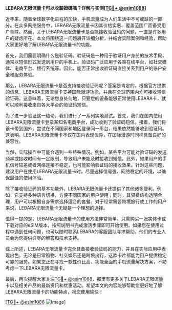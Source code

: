 **LEBARA无限流量卡可以收驗證碼嗎？详解与实测[[TG💪+ @esim1088](https://t.me/s/esim1088)]**

近年来，随着全球数字化进程的加快，手机流量成为人们生活中不可或缺的一部分。在众多网络服务中，LEBARA无限流量卡因其价格实惠、覆盖范围广而备受用户青睐。然而，关于LEBARA无限流量卡是否能接收验证码的问题，一直是许多用户的疑虑所在。本文将围绕这一问题展开详细分析，并结合实际案例和经验，帮助大家更好地了解LEBARA无限流量卡的功能。

首先，我们需要明确什么是验证码。验证码是一种用于验证用户身份的技术手段，通常以短信形式发送到用户的手机上。验证码广泛应用于各类在线平台，如社交媒体、电商平台、银行系统等。因此，能否正常接收验证码直接关系到用户的账户安全和服务体验。

那么，LEBARA无限流量卡是否支持接收验证码呢？答案是肯定的。根据官方提供的信息，LEBARA无限流量卡支持国际漫游功能，并且在全球范围内均可接收短信验证码。这意味着，无论您身处何地，只要您的设备能够正常使用LEBARA卡，就可以顺利接收来自各大平台的验证码短信。

为了进一步验证这一结论，我们进行了一系列实地测试。首先，我们在国内使用LEBARA无限流量卡登录某知名电商平台，成功收到了验证码短信。接着，我们将该卡带到国外，尝试在不同国家和地区登录同一平台，结果依然能够收到验证码。这表明，LEBARA无限流量卡不仅在国内表现优异，在国际漫游时同样具备良好的兼容性。

当然，实际操作中可能会遇到一些特殊情况。例如，某些平台可能对验证码的发送频率或接收时间有一定限制，导致用户未能及时接收到短信。此外，如果用户的手机信号较差或者网络连接不稳定，也可能影响验证码的接收效果。针对这些问题，建议用户在使用LEBARA无限流量卡时，尽量选择信号强、网络稳定的环境，以确保最佳的使用体验。

除了接收验证码的基本功能外，LEBARA无限流量卡还提供了其他诸多便利。例如，它支持多种语言切换，方便不同国家的用户使用；同时，其资费结构透明合理，用户可以根据自身需求选择适合的套餐。对于经常需要跨境旅行或工作的用户来说，LEBARA无限流量卡无疑是一个理想的选择。

值得一提的是，LEBARA无限流量卡的使用方法非常简单。只需购买一张实体卡或下载对应的eSIM版本，按照说明书完成激活步骤即可开始使用。如果您在使用过程中遇到任何问题，也可以随时联系LEBARA的客服团队寻求帮助。他们的专业人员会为您提供详尽的解答和技术支持。

综上所述，LEBARA无限流量卡完全具备接收验证码的能力，并且在实际应用中表现出色。无论是日常购物、社交娱乐还是跨境出行，这款卡片都能为用户提供稳定可靠的服务。如果您正在寻找一款性价比高、功能全面的手机流量解决方案，不妨考虑一下LEBARA无限流量卡。

最后，再次提醒大家关注[TG💪+ @esim1088](https://t.me/s/esim1088)，那里有更多关于LEBARA无限流量卡以及相关产品的最新资讯和优惠活动。希望本文的内容能够帮助您更好地了解LEBARA无限流量卡的功能特点，祝您使用愉快！

[[TG💪+ @esim1088](https://t.me/s/esim1088) ![Image](https://i.postimg.cc/4NQfJmqS/Snipaste-2025-05-13-00-14-12.png)]